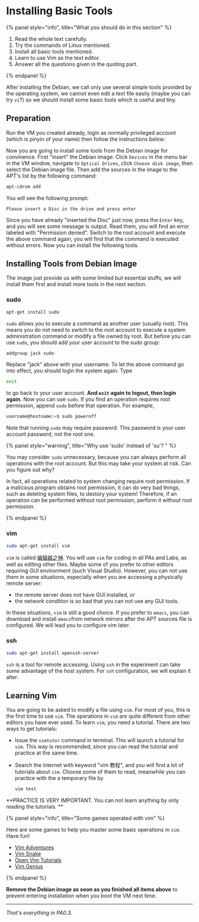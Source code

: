# Installing Basic Tools

{% panel style="info", title="What you should do in this section" %}

1. Read the whole text carefully.
2. Try the commands of Linux mentioned.
3. Install all basic tools mentioned.
4. Learn to use Vim as the text editor.
5. Answer all the questions given in the quoting part.

{% endpanel %}

After installing the Debian, we call only use several simple tools provided by the operating system, we cannot even edit a text file easily (maybe you can try `vi`?) so we should install some basic tools which is useful and tiny.

## Preparation

Run the VM you created already, login as normally privileged account (which is pinyin of your name) then follow the instructions below:

Now you are going to install some tools from the Debian image for convinence. First "insert" the Debian image: Click `Devices` in the menu bar in the VM window, navigate to `Optical Drives`, click `Choose disk image`, then select the Debian image file. Then add the sources in the image to the APT's list by the following command:

```bash
apt-cdrom add
```

You will see the following prompt:

```
Please insert a Disc in the drive and press enter
```

Since you have already "inserted the Disc" just now, press the `Enter` key, and you will see some message is output. Read them, you will find an error labeled with "Permission denied". Switch to the root account and execute the above command again, you will find that the command is executed without errors. Now you can install the following tools.

## Installing Tools from Debian Image 

The image just provide us with some limited but essential stuffs, we will install them first and install more tools in the next section.

### sudo

```bash
apt-get install sudo
```

`sudo` allows you to execute a command as another user (usually root). This means you do not need to switch to the root account to execute a system administration command or modify a file owned by root. But before you can use `sudo`, you should add your user account to the sudo group:

```bash
addgroup jack sudo
```

Replace "jack" above with your username. To let the above command go into effect, you should login the system again. Type

```bash
exit
```

to go back to your user account. **And `exit` again to logout, then login again.** Now you can use `sudo`. If you find an operation requires root permission, append `sudo` before that operation. For example,

```bash
username@hostname:~$ sudo poweroff
```

Note that running `sudo` may require password. This password is your user account password, not the root one.

{% panel style="warning", title="Why use 'sudo' instead of 'su'? " %}

You may consider `sudo` unnecessary, because you can always perform all operations with the root account. But this may take your system at risk. Can you figure out why?

In fact, all operations related to system changing require root permission. If a malicious program obtains root permission, it can do very bad things, such as deleting system files, to destory your system! Therefore, if an operation can be performed without root permission, perform it without root permission.

{% endpanel %}

### vim

```bash
sudo apt-get install vim
```

`vim` is called [编辑器之神](http://os.51cto.com/art/201101/242518.htm). You will use `vim` for coding in all PAs and Labs, as well as editing other files. Maybe some of you prefer to other editors requiring GUI environment (such Visual Studio). However, you can not use them in some situations, especially when you are accessing a physically remote server:

- the remote server does not have GUI installed, or
- the network condition is so bad that you can not use any GUI tools.

In these situations, `vim` is still a good choice. If you prefer to `emacs`, you can download and install `emacs`from network mirrors after the APT sources file is configured. We will lead you to configure vim later.

### ssh

```bash
sudo apt-get install openssh-server
```

`ssh` is a tool for remote accessing. Using `ssh` in the experiment can take some advantage of the host system. For `ssh` configuration,  we will explain it alter.

## Learning Vim

You are going to be asked to modify a file using `vim`. For most of you, this is the first time to use `vim`. The operations in `vim` are quite different from other editors you have ever used. To learn `vim`, you need a tutorial. There are two ways to get tutorials:

- Issue the `vimtutor` command in terminal. This will launch a tutorial for `vim`. This way is recommended, since you can read the tutorial and practice at the same time.

- Search the Internet with keyword "vim 教程", and you will find a lot of tutorials about `vim`. Choose some of them to read, meanwhile you can practice with the a temporary file by

  ```bash
  vim test
  ```

**PRACTICE IS VERY IMPORTANT. You can not learn anything by only reading the tutorials. **

{% panel style="info", title="Some games operated with vim" %}

Here are some games to help you master some basic operations in `vim`. Have fun!

- [Vim Adventures](http://vim-adventures.com/)
- [Vim Snake](http://www.vimsnake.com/)
- [Open Vim Tutorials](http://www.openvim.com/tutorial.html)
- [Vim Genius](http://www.vimgenius.com/)

{% endpanel %}

**Remove the Debian image as soon as you finished all items above** to prevent entering installation when you boot the VM next time.

---

*That's everything in PA0.3.*






